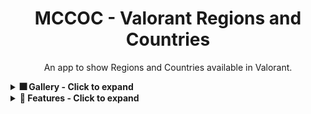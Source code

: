<h1 align="center">MCCOC - Valorant Regions and Countries</h1>
<p align="center">An app to show Regions and Countries available in Valorant.</p>

<details>
<summary>
<b>🎆 Gallery - Click to expand</b><br>
</summary>
<img src="./JDBC/JDBC-Screenshots/country.png" width="393" height="473"/>
<img src="./JDBC/JDBC-Screenshots/region.png" width="393" height="473"/>
</details>
<details>
<summary>
<b>🚀 Features - Click to expand</b>
</summary>

- [x] Show all regions available in Valorant
  - [x] Add region
  - [x] Update region
  - [x] Delete region  
- [x] Show all countries in Selected Regions
  - [x] Add country
  - [x] Update country
  - [x] Delete country  
</details>

